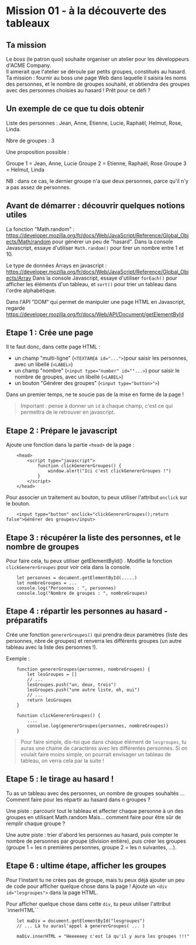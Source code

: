 # Mission 01 - à la découverte des tableaux
## Ta mission
Le *boss* (le patron quoi) souhaite organiser un atelier pour les développeurs d'ACME Company.<br/>
Il aimerait que l'atelier se déroule par petits groupes, constitués au hasard.<br/>
Ta mission : fournir au boss une page Web dans laquelle il saisira les noms des personnes, et le nombre de groupes souhaité, et obtiendra des groupes avec des personnes choisies au hasard ! Prêt pour ce défi ?<br/>

## Un exemple de ce que tu dois obtenir

Liste des personnes : Jean, Anne, Etienne, Lucie, Raphaël, Helmut, Rose, Linda.

Nbre de groupes : 3

Une proposition possible :

Groupe 1 = Jean, Anne, Lucie
Groupe 2 = Etienne, Raphaël, Rose
Groupe 3 = Helmut, Linda 

NB : dans ce cas, le dernier groupe n'a que deux personnes, parce qu'il n'y a pas assez de personnes.

## Avant de démarrer : découvrir quelques notions utiles

La fonction "Math.random" : https://developer.mozilla.org/fr/docs/Web/JavaScript/Reference/Global_Objects/Math/random pour générer un peu de "hasard".
Dans la console Javascript, essaye d'utiliser `Math.random()` pour tirer un nombre entre 1 et 10.

Le type de données Arrays en javascript : https://developer.mozilla.org/fr/docs/Web/JavaScript/Reference/Global_Objects/Array
Dans la console Javascript, essaye d'utiliser `forEach()` pour afficher les éléments d'un tableau, et `sort()` pour trier un tableau dans l'ordre alphabétique.

Dans l'API "DOM" qui permet de manipuler une page HTML en Javascript, regarde https://developer.mozilla.org/fr/docs/Web/API/Document/getElementById


## Etape 1 : Crée une page
Il te faut donc, dans cette page HTML : 
* un champ "multi-ligne"  (`<TEXTAREA id="...">`)pour saisir les personnes, avec un libellé (`<LABEL>`)
* un champ "nombre" (`<input type="number" id=""...>`) pour saisir le nombre de groupes, avec un libellé (`<LABEL>`)
* un bouton "Générer des groupes" (`<input type="button>">`)

Dans un premier temps, ne te soucie pas de la mise en forme de la page !
> Important : pense à donner un `ìd` à chaque champ, c'est ce qui permettra de le retrouver en javascript.

## Etape 2 : Prépare le javascript

Ajoute une fonction dans la partie `<head>` de la page : 
```   
    <head>
        <script type="javascript">
            function clickGenererGroupes() {
                window.alert("Ici c'est clickGenererGroupes !")
            }
        </script>
    </head>
```

Pour associer un traitement au bouton, tu peux utiliser l'attribut `onclick` sur le bouton.

```
    <input type="button" onclick="clickGenererGroupes();return false">Générer des groupes</input>
```

## Etape 3 : récupérer la liste des personnes, et le nombre de groupes

Pour faire cela, tu peux utiliser getElementById() . Modifie la fonction `clickGenererGroupes` pour voir cela dans la console.
```
    let personnes = document.getElementById(.....)
    let nombreGroupes = ...
    console.log("Personnes : ", personnes)
    console.log("Nombre de groupes : ", nombreGroupes)
```




## Etape 4 : répartir les personnes au hasard - préparatifs

Crée une fonction `genererGroupes()` qui prendra deux paramètres (liste des personnes, nbre de groupes) et renverra les différents groupes (un autre tableau avec la liste des personnes !).

Exemple : 
```
    function genererGroupes(personnes, nombreGroupes) {
        let lesGroupes = []
        // ...
        lesGroupes.push("un, deux, trois")
        lesGroupes.push("une autre liste, eh, oui")
        // ...
        return lesGroupes
    }

    function clickGenererGroupes() {
        ....
        consolse.log(genererGroupes(personnes, nombreGroupes))
    }
```
> Pour faire simple, dis-toi que dans chaque élément de `lesgroupes`, tu auras une chaine de caractères avec les différentes personnes. Si on voulait faire moins simple, on pourrait envisager un tableau de tableau, on verra cela par la suite !


## Etape 5 : le tirage au hasard !

Tu as un tableau avec des personnes, un nombre de groupes souhaités ... Comment faire pour les répartir au hasard dans n groupes ? 

Une piste : parcourir tout le tableau et affecter chaque personne à un des groupes en utilisant Math.random
Mais... comment faire pour être sûr de remplir chaque groupe ?

Une autre piste : trier d'abord les personnes au hasard, puis compter le nombre de personnes par groupe (division entière), puis créer les groupes (groupe 1 = les n premières personnes, groupe 2 = les n suivantes, ...).


## Etape 6 : ultime étape, afficher les groupes

Pour l'instant tu ne crées pas de groupe, mais tu peux déjà ajouter un peu de code pour afficher quelque chose dans la page !
Ajoute un `<div id="lesgroupes">` dans la page HTML.

Pour afficher quelque chose dans cette `div`, tu peux utiliser l'attribut `innerHTML``
```
    let maDiv = document.getElementById("lesgroupes")
    // ... Là tu aurasl'appel à genererGroupes( ... )

    maDiv.innerHTML = "Heeeeeey c'est là qu'il y aura les groupes !!!"
```




